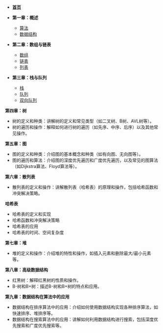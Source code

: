 * [**首页**](README.md)
* **第一章：概述**
  * [算法](sections/chapters1/算法.md)
  * [数据结构](sections/chapters1/数据结构.md)

* **第二章：数组与链表**
  - [数组](sections/chapters2/数组.md)
  - [链表](sections/chapters2/链表.md)
  - [列表](sections/chapters2/列表.md)
* **第三章：栈与队列**
  - [栈](sections/chapters3/栈.md)
  - [队列](sections/chapters3/队列.md)
  - [双向队列](sections/chapters3/双向队列.md)

**第四章：树**

- 树的定义和种类：讲解树的定义和常见类型（如二叉树、B树、AVL树等）。
- 树的遍历和操作：解释如何进行树的遍历（如先序、中序、后序）以及其他常见操作。

**第五章：图**

- 图的定义和种类：介绍图的基本概念和种类（如有向图、无向图等）。
- 图的遍历和算法：介绍图的深度优先遍历和广度优先遍历，以及常见的图算法（如Dijkstra算法、Floyd算法等）。

**第六章：散列表**

- 散列表的定义和操作：讲解散列表（哈希表）的原理和操作，包括哈希函数和冲突解决策略。

**哈希表**

- 哈希表的定义和实现
- 哈希函数和冲突解决策略
- 哈希表的应用
- 哈希表的时间、空间复杂度

**第七章：堆**

- 堆的定义和操作：介绍堆的特性和操作，如插入元素和删除最大/最小元素等。

**第八章：高级数据结构**

- 红黑树：解释红黑树的性质和操作。
- B-树和B+树：描述B-树和B+树的特点和应用。

**第九章：数据结构在算法中的应用**

- 数据结构在排序算法中的应用：介绍如何使用数据结构实现各种排序算法，如快速排序、堆排序等。
- 数据结构在搜索算法中的应用：讲解如何利用数据结构进行搜索，包括深度优先搜索和广度优先搜索等。

